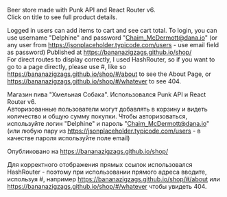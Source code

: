 Beer store made with Punk API and React Router v6.  
Click on title to see full product details.

Logged in users can add items to cart and see cart total. To login, you can use username "Delphine" and password "Chaim_McDermott@dana.io" (or any user from https://jsonplaceholder.typicode.com/users - use email field as password)
Published at https://bananazigzags.github.io/shop/  
For direct routes to display correctly, I used HashRouter, so if you want to go to a page directly, please use #, like so https://bananazigzags.github.io/shop/#/about to see the About Page, or https://bananazigzags.github.io/shop/#/whatever to see 404.

Магазин пива "Хмельная Собака". Использовался Punk API и React Router v6.  
Авторизованные пользователи могут добавлять в корзину и видеть количество и общую сумму покупки. Чтобы авторизоваться, используйте логин "Delphine" и пароль "Chaim_McDermott@dana.io" (или любую пару из https://jsonplaceholder.typicode.com/users - в качестве пароля используйте поле email)

Опубликовано на https://bananazigzags.github.io/shop/

Для корректного отображения прямых ссылок использовался HashRouter - поэтому при использовании прямого адреса вводите, используя #, например https://bananazigzags.github.io/shop/#/about или https://bananazigzags.github.io/shop/#/whatever чтобы увидеть 404.
